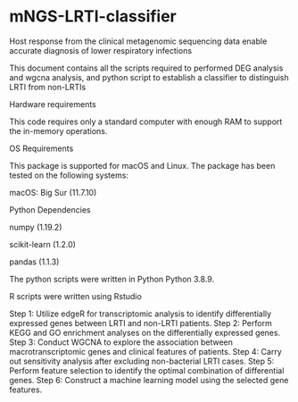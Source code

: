 # mNGS-LRTI-classifier
Host response from the clinical metagenomic sequencing data enable accurate diagnosis of lower respiratory infections


This document contains all the scripts required to performed DEG analysis and wgcna analysis, and python script to establish a classifier to distinguish LRTI from non-LRTIs


Hardware requirements

This code requires only a standard computer with enough RAM to support the in-memory operations.




OS Requirements

This package is supported for macOS and Linux. The package has been tested on the following systems:

macOS: Big Sur (11.7.10)

Python Dependencies

numpy (1.19.2)

scikit-learn (1.2.0)

pandas (1.1.3)




The python scripts were written in Python Python 3.8.9.

R scripts were written using Rstudio


Step 1: Utilize edgeR for transcriptomic analysis to identify differentially expressed genes between LRTI and non-LRTI patients.
Step 2: Perform KEGG and GO enrichment analyses on the differentially expressed genes.
Step 3: Conduct WGCNA to explore the association between macrotranscriptomic genes and clinical features of patients.
Step 4: Carry out sensitivity analysis after excluding non-bacterial LRTI cases.
Step 5: Perform feature selection to identify the optimal combination of differential genes.
Step 6: Construct a machine learning model using the selected gene features.
